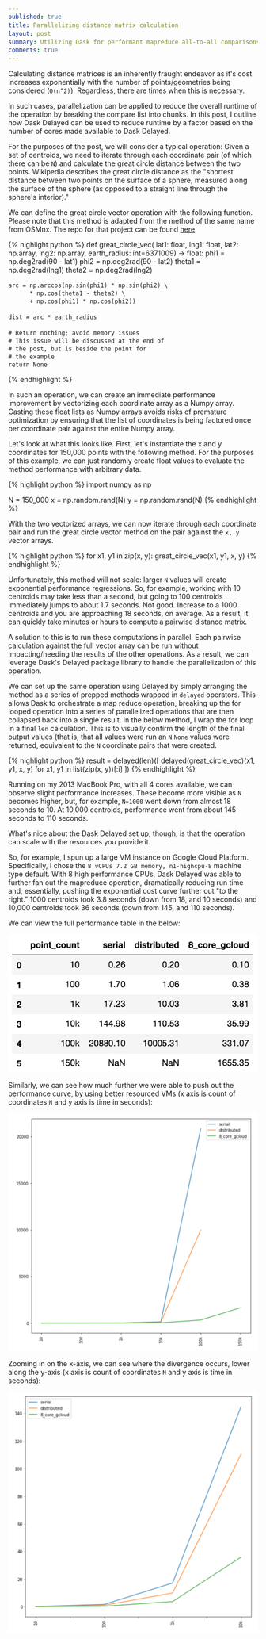 ```yaml
---
published: true
title: Parallelizing distance matrix calculation
layout: post
summary: Utilizing Dask for performant mapreduce all-to-all comparisons
comments: true
---
```


Calculating distance matrices is an inherently fraught endeavor as it's cost increases exponentially with the number of points/geometries being considered (`O(n^2)`). Regardless, there are times when this is necessary.

In such cases, parallelization can be applied to reduce the overall runtime of the operation by breaking the compare list into chunks. In this post, I outline how Dask Delayed can be used to reduce runtime by a factor based on the number of cores made available to Dask Delayed.

For the purposes of the post, we will consider a typical operation: Given a set of centroids, we need to iterate through each coordinate pair (of which there can be `N`) and calculate the great circle distance between the two points. Wikipedia describes the great circle distance as the "shortest distance between two points on the surface of a sphere, measured along the surface of the sphere (as opposed to a straight line through the sphere's interior)."

We can define the great circle vector operation with the following function. Please note that this method is adapted from the method of the same name from OSMnx. The repo for that project can be found [here](https://github.com/gboeing/osmnx).

{% highlight python %}
def great_circle_vec(
        lat1: float, lng1: float,
        lat2: np.array, lng2: np.array,
        earth_radius: int=6371009) -> float:
    phi1 = np.deg2rad(90 - lat1)
    phi2 = np.deg2rad(90 - lat2)
    theta1 = np.deg2rad(lng1)
    theta2 = np.deg2rad(lng2)

    arc = np.arccos(np.sin(phi1) * np.sin(phi2) \
          * np.cos(theta1 - theta2) \
          + np.cos(phi1) * np.cos(phi2))

    dist = arc * earth_radius
    
    # Return nothing; avoid memory issues
    # This issue will be discussed at the end of
    # the post, but is beside the point for
    # the example
    return None
{% endhighlight %}


In such an operation, we can create an immediate performance improvement by vectorizing each coordinate array as a Numpy array. Casting these float lists as Numpy arrays avoids risks of premature optimization by ensuring that the list of coordinates is being factored once per coordinate pair against the entire Numpy array.

Let's look at what this looks like. First, let's instantiate the x and y coordinates for 150,000 points with the following method. For the purposes of this example, we can just randomly create float values to evaluate the method performance with arbitrary data.

{% highlight python %}
import numpy as np

N = 150_000
x = np.random.rand(N)
y = np.random.rand(N)
{% endhighlight %}

With the two vectorized arrays, we can now iterate through each coordinate pair and run the great circle vector method on the pair against the `x, y` vector arrays.

{% highlight python %}
for x1, y1 in zip(x, y):
    great_circle_vec(x1, y1, x, y)
{% endhighlight %}

Unfortunately, this method will not scale: larger `N` values will create exponential performance regressions. So, for example, working with 10 centroids may take  less than a second, but going to 100 centroids immediately jumps to about 1.7 seconds. Not good. Increase to a 1000 centroids and you are approaching 18 seconds, on average. As a result, it can quickly take minutes or hours to compute a pairwise distance matrix.

A solution to this is to run these computations in parallel. Each pairwise calculation against the full vector array can be run without impacting/needing the results of the other operations. As a result, we can leverage Dask's Delayed package library to handle the parallelization of this operation.

We can set up the same operation using Delayed by simply arranging the method as a series of prepped methods wrapped in `delayed` operators. This allows Dask to orchestrate a map reduce operation, breaking up the for looped operation into a series of parallelized operations that are then collapsed back into a single result. In the below method, I wrap the for loop in a final `len` calculation. This is to visually confirm the length of the final output values (that is, that all values were run an `N` `None` values were returned, equivalent to the `N` coordinate pairs that were created.

{% highlight python %}
result = delayed(len)([
    delayed(great_circle_vec)(x1, y1, x, y)
    for x1, y1 in list(zip(x, y))[:i]
])
{% endhighlight %}

Running on my 2013 MacBook Pro, with all 4 cores available, we can observe slight performance increases. These become more visible as `N` becomes higher, but, for example, `N=1000` went down from almost 18 seconds to 10. At 10,000 centroids, performance went from about 145 seconds to 110 seconds.

What's nice about the Dask Delayed set up, though, is that the operation can scale with the resources you provide it.

So, for example, I spun up a large VM instance on Google Cloud Platform. Specifically, I chose the `8 vCPUs 7.2 GB memory, n1-highcpu-8` machine type default. With 8 high performance CPUs, Dask Delayed was able to further fan out the mapreduce operation, dramatically reducing run time and, essentially, pushing the exponential cost curve further out "to the right." 1000 centroids took 3.8 seconds (down from 18, and 10 seconds) and 10,000 centroids took 36 seconds (down from 145, and 110 seconds).

We can view the full performance table in the below:

![perf_table](https://raw.githubusercontent.com/kuanb/kuanb.github.io/master/images/_posts/dask_dist_mtx/perf_table.png)

Similarly, we can see how much further we were able to push out the performance curve, by using better resourced VMs (x axis is count of coordinates `N` and y axis is time in seconds):

![perf_all](https://raw.githubusercontent.com/kuanb/kuanb.github.io/master/images/_posts/dask_dist_mtx/perf_all.png)

Zooming in on the x-axis, we can see where the divergence occurs, lower along the y-axis (x axis is count of coordinates `N` and y axis is time in seconds):

![perf_sub](https://raw.githubusercontent.com/kuanb/kuanb.github.io/master/images/_posts/dask_dist_mtx/perf_sub.png)